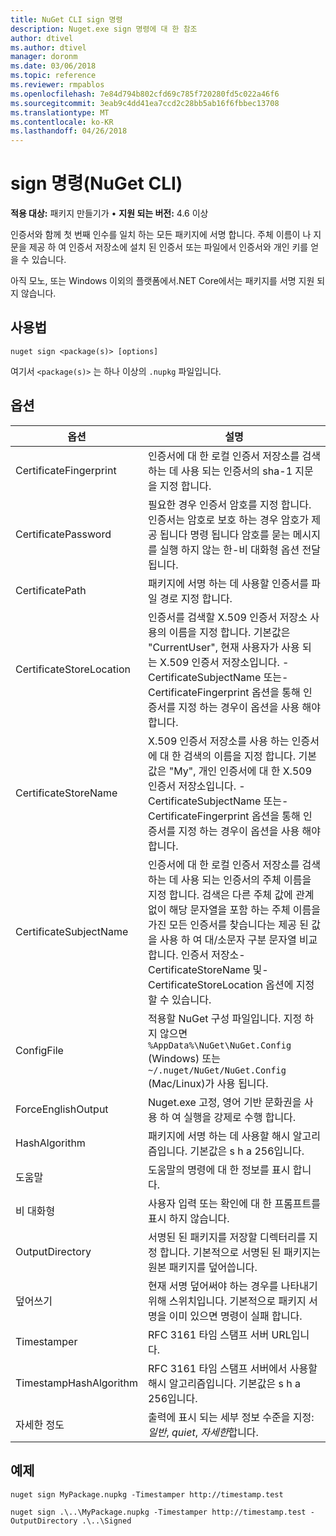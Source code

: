 ```yaml
---
title: NuGet CLI sign 명령
description: Nuget.exe sign 명령에 대 한 참조
author: dtivel
ms.author: dtivel
manager: doronm
ms.date: 03/06/2018
ms.topic: reference
ms.reviewer: rmpablos
ms.openlocfilehash: 7e84d794b802cfd69c785f720280fd5c022a46f6
ms.sourcegitcommit: 3eab9c4dd41ea7ccd2c28bb5ab16f6fbbec13708
ms.translationtype: MT
ms.contentlocale: ko-KR
ms.lasthandoff: 04/26/2018
---
```

# <a name="sign-command-nuget-cli"></a>sign 명령(NuGet CLI)

**적용 대상:** 패키지 만들기가 &bullet; **지원 되는 버전:** 4.6 이상

인증서와 함께 첫 번째 인수를 일치 하는 모든 패키지에 서명 합니다. 주체 이름이 나 지문을 제공 하 여 인증서 저장소에 설치 된 인증서 또는 파일에서 인증서와 개인 키를 얻을 수 있습니다.

아직 모노, 또는 Windows 이외의 플랫폼에서.NET Core에서는 패키지를 서명 지원 되지 않습니다.

## <a name="usage"></a>사용법

```cli
nuget sign <package(s)> [options]
```

여기서 `<package(s)>` 는 하나 이상의 `.nupkg` 파일입니다.

## <a name="options"></a>옵션

| 옵션 | 설명 |
| --- | --- |
| CertificateFingerprint | 인증서에 대 한 로컬 인증서 저장소를 검색 하는 데 사용 되는 인증서의 sha-1 지문을 지정 합니다. |
| CertificatePassword | 필요한 경우 인증서 암호를 지정 합니다. 인증서는 암호로 보호 하는 경우 암호가 제공 됩니다 명령 됩니다 암호를 묻는 메시지를 실행 하지 않는 한-비 대화형 옵션 전달 됩니다. |
| CertificatePath | 패키지에 서명 하는 데 사용할 인증서를 파일 경로 지정 합니다. |
| CertificateStoreLocation | 인증서를 검색할 X.509 인증서 저장소 사용의 이름을 지정 합니다. 기본값은 "CurrentUser", 현재 사용자가 사용 되는 X.509 인증서 저장소입니다. -CertificateSubjectName 또는-CertificateFingerprint 옵션을 통해 인증서를 지정 하는 경우이 옵션을 사용 해야 합니다. |
| CertificateStoreName | X.509 인증서 저장소를 사용 하는 인증서에 대 한 검색의 이름을 지정 합니다. 기본값은 "My", 개인 인증서에 대 한 X.509 인증서 저장소입니다. -CertificateSubjectName 또는-CertificateFingerprint 옵션을 통해 인증서를 지정 하는 경우이 옵션을 사용 해야 합니다. |
| CertificateSubjectName | 인증서에 대 한 로컬 인증서 저장소를 검색 하는 데 사용 되는 인증서의 주체 이름을 지정 합니다.  검색은 다른 주체 값에 관계 없이 해당 문자열을 포함 하는 주체 이름을 가진 모든 인증서를 찾습니다는 제공 된 값을 사용 하 여 대/소문자 구분 문자열 비교 합니다.  인증서 저장소-CertificateStoreName 및-CertificateStoreLocation 옵션에 지정할 수 있습니다. |
| ConfigFile | 적용할 NuGet 구성 파일입니다. 지정 하지 않으면 `%AppData%\NuGet\NuGet.Config` (Windows) 또는 `~/.nuget/NuGet/NuGet.Config` (Mac/Linux)가 사용 됩니다.|
| ForceEnglishOutput | Nuget.exe 고정, 영어 기반 문화권을 사용 하 여 실행을 강제로 수행 합니다. |
| HashAlgorithm | 패키지에 서명 하는 데 사용할 해시 알고리즘입니다. 기본값은 s h a 256입니다. |
| 도움말 | 도움말의 명령에 대 한 정보를 표시 합니다. |
| 비 대화형 | 사용자 입력 또는 확인에 대 한 프롬프트를 표시 하지 않습니다. |
| OutputDirectory | 서명된 된 패키지를 저장할 디렉터리를 지정 합니다. 기본적으로 서명된 된 패키지는 원본 패키지를 덮어씁니다. |
| 덮어쓰기 | 현재 서명 덮어써야 하는 경우를 나타내기 위해 스위치입니다. 기본적으로 패키지 서명을 이미 있으면 명령이 실패 합니다. |
| Timestamper | RFC 3161 타임 스탬프 서버 URL입니다. |
| TimestampHashAlgorithm | RFC 3161 타임 스탬프 서버에서 사용할 해시 알고리즘입니다. 기본값은 s h a 256입니다. |
| 자세한 정도 | 출력에 표시 되는 세부 정보 수준을 지정: *일반*, *quiet*, *자세한*합니다. |

## <a name="examples"></a>예제

```cli
nuget sign MyPackage.nupkg -Timestamper http://timestamp.test

nuget sign .\..\MyPackage.nupkg -Timestamper http://timestamp.test -OutputDirectory .\..\Signed
```